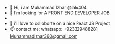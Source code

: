 - 👋 Hi, i am Muhammad Izhar @lalo404
- 👀 I’m looking for A FRONT END DEVELOPER JOB 
-
- 💞️ i'll love to colloborte on a nice React JS Project
- 📫 contact me:
   whatsapp: +923329488281
   Muhammadizhar360@gmail.com


